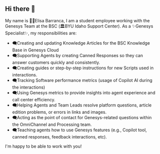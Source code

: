 ## Hi there 👋

My name is 👩‍🎓Elisa Barranca, I am a student employee working with the Genesys Team at the BSC (🏛️BYU Idaho Support Center).
As a ✨Genesys Specialist✨, my responsibilities are:

- :left_speech_bubble:Creating and updating Knowledge Articles for the BSC Knowledge Base in Genesys Cloud 
- :left_speech_bubble:Supporting Agents by creating Canned Responses so they can answer customers quickly and consistently.
- :left_speech_bubble:Creating guides or step-by-step instructions for new Scripts used in interactions.
- :left_speech_bubble:Tracking Software performance metrics (usage of Copilot AI during the interactions) 
- :left_speech_bubble:Using Genesys metrics to provide insights into agent experience and call center efficiency.
- :left_speech_bubble:Helping Agents and Team Leads resolve platform questions, article edition problems, or errors in links and images.
- :left_speech_bubble:Acting as the point of contact for Genesys-related questions within the OmniChannel and Processing team.
- :left_speech_bubble:Teaching agents how to use Genesys features (e.g., Copilot tool, canned responses, feedback interactions, etc).

I'm happy to be able to work with you!
